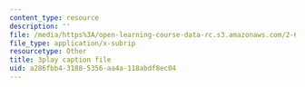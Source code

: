 ```yaml
---
content_type: resource
description: ''
file: /media/https%3A/open-learning-course-data-rc.s3.amazonaws.com/2-627-fundamentals-of-photovoltaics-fall-2013/a286fbb431885356aa4a118abdf8ec04_yHzpj_MDOdk.vtt
file_type: application/x-subrip
resourcetype: Other
title: 3play caption file
uid: a286fbb4-3188-5356-aa4a-118abdf8ec04
---
```

